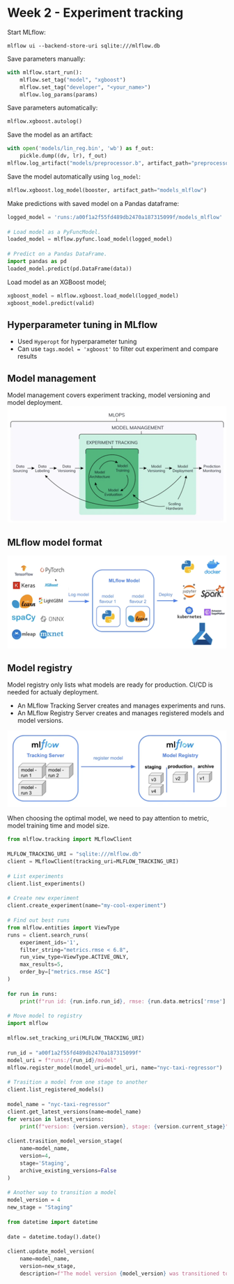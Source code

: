 
# Week 2 - Experiment tracking

Start MLflow:
```
mlflow ui --backend-store-uri sqlite:///mlflow.db
```

Save parameters manually:
```python
with mlflow.start_run():
    mlflow.set_tag("model", "xgboost")
    mlflow.set_tag("developer", "<your_name>")
    mlflow.log_params(params)
```

Save parameters automatically:
```python
mlflow.xgboost.autolog()
```

Save the model as an artifact:
```python
with open('models/lin_reg.bin', 'wb') as f_out:
    pickle.dump((dv, lr), f_out)
mlflow.log_artifact("models/preprocessor.b", artifact_path="preprocessor")
```

Save the model automatically using `log_model`:
```python
mlflow.xgboost.log_model(booster, artifact_path="models_mlflow")
```

Make predictions with saved model on a Pandas dataframe:
```python
logged_model = 'runs:/a00f1a2f55fd489db2470a187315099f/models_mlflow'

# Load model as a PyFuncModel.
loaded_model = mlflow.pyfunc.load_model(logged_model)

# Predict on a Pandas DataFrame.
import pandas as pd
loaded_model.predict(pd.DataFrame(data))
```

Load model as an XGBoost model;
```python
xgboost_model = mlflow.xgboost.load_model(logged_model)
xgboost_model.predict(valid)
```

## Hyperparameter tuning in MLflow

* Used `Hyperopt` for hyperparameter tuning
* Can use `tags.model = 'xgboost'` to filter out experiment and compare results


## Model management

Model management covers experiment tracking, model versioning and model deployment.
![image info](./images/MLOps_cycle.png)

## MLflow model format

![image info](./images/MLflow_model_format.png)

## Model registry

Model registry only lists what models are ready for production. CI/CD is needed for actualy deployment.

* An MLflow Tracking Server creates and manages experiments and runs.
* An MLflow Registry Server creates and manages registered models and model versions.


![image info](./images/Model_registry.png)

When choosing the optimal model, we need to pay attention to metric, model training time and model size.

```python
from mlflow.tracking import MLflowClient

MLFLOW_TRACKING_URI = "sqlite:///mlflow.db"
client = MLflowClient(tracking_uri=MLFLOW_TRACKING_URI)

# List experiments
client.list_experiments()

# Create new experiment
client.create_experiment(name="my-cool-experiment")

# Find out best runs
from mlflow.entities import ViewType
runs = client.search_runs(
    experiment_ids='1',
    filter_string="metrics.rmse < 6.8",
    run_view_type=ViewType.ACTIVE_ONLY,
    max_results=5,
    order_by=["metrics.rmse ASC"]
)

for run in runs:
	print(f"run id: {run.info.run_id}, rmse: {run.data.metrics['rmse']:.4f}")

# Move model to registry
import mlflow

mlflow.set_tracking_uri(MLFLOW_TRACKING_URI)

run_id = "a00f1a2f55fd489db2470a187315099f"
model_uri = f"runs:/{run_id}/model"
mlflow.register_model(model_uri=model_uri, name="nyc-taxi-regressor")

# Trasition a model from one stage to another
client.list_registered_models()

model_name = "nyc-taxi-regressor"
client.get_latest_versions(name=model_name)
for version in latest_versions:
	print(f"version: {version.version}, stage: {version.current_stage}")

client.trasition_model_version_stage(
    name=model_name,
    version=4,
    stage='Staging',
    archive_existing_versions=False
)

# Another way to transition a model
model_version = 4
new_stage = "Staging"

from datetime import datetime

date = datetime.today().date()

client.update_model_version(
	name=model_name,
	version=new_stage,
	description=f"The model version {model_version} was transitioned to {new_stage} on {date}")
```


